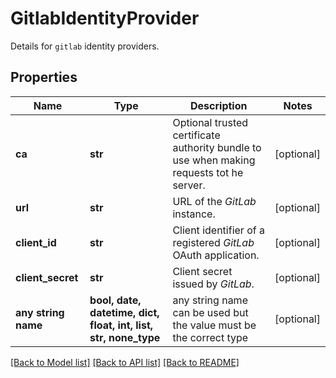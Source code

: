 # GitlabIdentityProvider

Details for `gitlab` identity providers.

## Properties
Name | Type | Description | Notes
------------ | ------------- | ------------- | -------------
**ca** | **str** | Optional trusted certificate authority bundle to use when making requests tot he server. | [optional]
**url** | **str** | URL of the _GitLab_ instance. | [optional]
**client_id** | **str** | Client identifier of a registered _GitLab_ OAuth application. | [optional]
**client_secret** | **str** | Client secret issued by _GitLab_. | [optional]
**any string name** | **bool, date, datetime, dict, float, int, list, str, none_type** | any string name can be used but the value must be the correct type | [optional]

[[Back to Model list]](../README.md#documentation-for-models) [[Back to API list]](../README.md#documentation-for-api-endpoints) [[Back to README]](../README.md)
